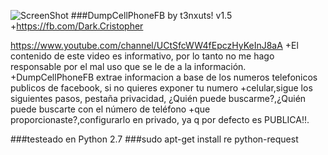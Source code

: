 
![ScreenShot](https://raw.githubusercontent.com/t3nxuts/Dump-CellPhone-Facebook/master/dumpcellphonefb.png)
###DumpCellPhoneFB by t3nxuts! v1.5
+https://fb.com/Dark.Cristopher

https://www.youtube.com/channel/UCtSfcWW4fEpczHyKeInJ8aA
+El contenido de este video es informativo, por lo tanto no me hago responsable por el mal uso que se le de a la información.
+DumpCellPhoneFB extrae informacion a base de los numeros telefonicos publicos de facebook, si no quieres exponer tu numero +celular,sigue los siguientes pasos, pestaña privacidad, ¿Quién puede buscarme?,¿Quién puede buscarte con el número de teléfono +que proporcionaste?,configurarlo en privado, ya q por defecto es PUBLICA!!.

###testeado en Python 2.7
###sudo apt-get install re python-request
